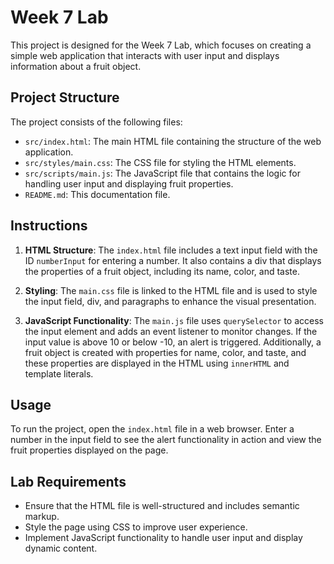 # Week 7 Lab

This project is designed for the Week 7 Lab, which focuses on creating a simple web application that interacts with user input and displays information about a fruit object.

## Project Structure

The project consists of the following files:

- `src/index.html`: The main HTML file containing the structure of the web application.
- `src/styles/main.css`: The CSS file for styling the HTML elements.
- `src/scripts/main.js`: The JavaScript file that contains the logic for handling user input and displaying fruit properties.
- `README.md`: This documentation file.

## Instructions

1. **HTML Structure**: The `index.html` file includes a text input field with the ID `numberInput` for entering a number. It also contains a div that displays the properties of a fruit object, including its name, color, and taste.

2. **Styling**: The `main.css` file is linked to the HTML file and is used to style the input field, div, and paragraphs to enhance the visual presentation.

3. **JavaScript Functionality**: The `main.js` file uses `querySelector` to access the input element and adds an event listener to monitor changes. If the input value is above 10 or below -10, an alert is triggered. Additionally, a fruit object is created with properties for name, color, and taste, and these properties are displayed in the HTML using `innerHTML` and template literals.

## Usage

To run the project, open the `index.html` file in a web browser. Enter a number in the input field to see the alert functionality in action and view the fruit properties displayed on the page.

## Lab Requirements

- Ensure that the HTML file is well-structured and includes semantic markup.
- Style the page using CSS to improve user experience.
- Implement JavaScript functionality to handle user input and display dynamic content.